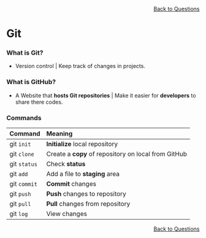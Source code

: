 <p align='right'><a align="right" href="https://github.com/KIRANKUMAR7296/Library/blob/main/Interview.md">Back to Questions</a></p>

# Git

### What is Git?
- Version control | Keep track of changes in projects.

### What is GitHub?
- A Website that **hosts Git repositories** | Make it easier for **developers** to share there codes. 

### Commands

Command | Meaning
:--- | :---
git `init` | **Initialize** local repository
git `clone` | Create a **copy** of repository on local from GitHub
git `status` | Check **status**
git `add` | Add a file to **staging** area
git `commit` | **Commit** changes
git `push` | **Push** changes to repository
git `pull` | **Pull** changes from repository
git `log` | View changes

<p align='right'><a align="right" href="https://github.com/KIRANKUMAR7296/Library/blob/main/Interview.md">Back to Questions</a></p>
